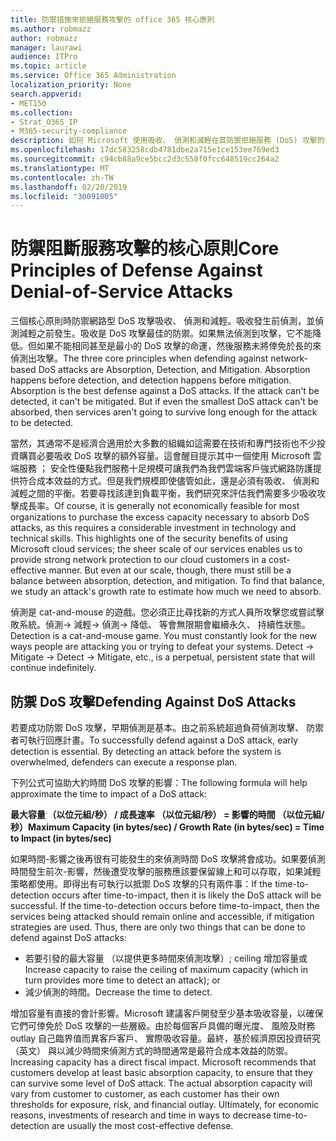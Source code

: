 ```yaml
---
title: 防禦措施來拒絕服務攻擊的 office 365 核心原則
ms.author: robmazz
author: robmazz
manager: laurawi
audience: ITPro
ms.topic: article
ms.service: Office 365 Administration
localization_priority: None
search.appverid:
- MET150
ms.collection:
- Strat_O365_IP
- M365-security-compliance
description: 如何 Microsoft 使用吸收、 偵測和減輕在其防禦拒絕服務 (DoS) 攻擊的核心原則。
ms.openlocfilehash: 17dc583258cdb4781dbe2a715e1ce153ee769ed3
ms.sourcegitcommit: c94cb88a9ce5bcc2d3c558f0fcc648519cc264a2
ms.translationtype: MT
ms.contentlocale: zh-TW
ms.lasthandoff: 02/20/2019
ms.locfileid: "30091005"
---
```

# <a name="core-principles-of-defense-against-denial-of-service-attacks"></a><span data-ttu-id="6e9b7-103">防禦阻斷服務攻擊的核心原則</span><span class="sxs-lookup"><span data-stu-id="6e9b7-103">Core Principles of Defense Against Denial-of-Service Attacks</span></span>

<span data-ttu-id="6e9b7-p101">三個核心原則時防禦網路型 DoS 攻擊吸收、 偵測和減輕。吸收發生前偵測，並偵測減輕之前發生。吸收是 DoS 攻擊最佳的防禦。如果無法偵測到攻擊，它不能降低。但如果不能相同甚至是最小的 DoS 攻擊的命運，然後服務未將倖免於長的來偵測出攻擊。</span><span class="sxs-lookup"><span data-stu-id="6e9b7-p101">The three core principles when defending against network-based DoS attacks are Absorption, Detection, and Mitigation. Absorption happens before detection, and detection happens before mitigation. Absorption is the best defense against a DoS attacks. If the attack can't be detected, it can't be mitigated. But if even the smallest DoS attack can't be absorbed, then services aren't going to survive long enough for the attack to be detected.</span></span>

<span data-ttu-id="6e9b7-p102">當然，其通常不是經濟合適用於大多數的組織如這需要在技術和專門技術也不少投資購買必要吸收 DoS 攻擊的額外容量。這會醒目提示其中一個使用 Microsoft 雲端服務 ； 安全性優點我們服務十足規模可讓我們為我們雲端客戶強式網路防護提供符合成本效益的方式。但是我們規模即使儘管如此，還是必須有吸收、 偵測和減輕之間的平衡。若要尋找該達到負載平衡，我們研究來評估我們需要多少吸收攻擊成長率。</span><span class="sxs-lookup"><span data-stu-id="6e9b7-p102">Of course, it is generally not economically feasible for most organizations to purchase the excess capacity necessary to absorb DoS attacks, as this requires a considerable investment in technology and technical skills. This highlights one of the security benefits of using Microsoft cloud services; the sheer scale of our services enables us to provide strong network protection to our cloud customers in a cost-effective manner. But even at our scale, though, there must still be a balance between absorption, detection, and mitigation. To find that balance, we study an attack's growth rate to estimate how much we need to absorb.</span></span>

<span data-ttu-id="6e9b7-p103">偵測是 cat-and-mouse 的遊戲。您必須正比尋找新的方式人員所攻擊您或嘗試擊敗系統。偵測-> 減輕-> 偵測-> 降低、 等會無限期會繼續永久、 持續性狀態。</span><span class="sxs-lookup"><span data-stu-id="6e9b7-p103">Detection is a cat-and-mouse game. You must constantly look for the new ways people are attacking you or trying to defeat your systems. Detect -> Mitigate -> Detect -> Mitigate, etc., is a perpetual, persistent state that will continue indefinitely.</span></span>

## <a name="defending-against-dos-attacks"></a><span data-ttu-id="6e9b7-116">防禦 DoS 攻擊</span><span class="sxs-lookup"><span data-stu-id="6e9b7-116">Defending Against DoS Attacks</span></span>

<span data-ttu-id="6e9b7-p104">若要成功防禦 DoS 攻擊，早期偵測是基本。由之前系統超過負荷偵測攻擊、 防禦者可執行回應計畫。</span><span class="sxs-lookup"><span data-stu-id="6e9b7-p104">To successfully defend against a DoS attack, early detection is essential. By detecting an attack before the system is overwhelmed, defenders can execute a response plan.</span></span>

<span data-ttu-id="6e9b7-119">下列公式可協助大約時間 DoS 攻擊的影響：</span><span class="sxs-lookup"><span data-stu-id="6e9b7-119">The following formula will help approximate the time to impact of a DoS attack:</span></span>

   <span data-ttu-id="6e9b7-120">**最大容量 （以位元組/秒） / 成長速率 （以位元組/秒） = 影響的時間 （以位元組/秒）**</span><span class="sxs-lookup"><span data-stu-id="6e9b7-120">**Maximum Capacity (in bytes/sec) / Growth Rate (in bytes/sec) = Time to Impact (in bytes/sec)**</span></span>

<span data-ttu-id="6e9b7-p105">如果時間-影響之後再很有可能發生的來偵測時間 DoS 攻擊將會成功。如果要偵測時間發生前次-影響，然後遭受攻擊的服務應該要保留線上和可以存取，如果減輕策略都使用。即得出有可執行以抵禦 DoS 攻擊的只有兩件事：</span><span class="sxs-lookup"><span data-stu-id="6e9b7-p105">If the time-to-detection occurs after time-to-impact, then it is likely the DoS attack will be successful. If the time-to-detection occurs before time-to-impact, then the services being attacked should remain online and accessible, if mitigation strategies are used. Thus, there are only two things that can be done to defend against DoS attacks:</span></span>
- <span data-ttu-id="6e9b7-124">若要引發的最大容量 （以提供更多時間來偵測攻擊）; ceiling 增加容量或</span><span class="sxs-lookup"><span data-stu-id="6e9b7-124">Increase capacity to raise the ceiling of maximum capacity (which in turn provides more time to detect an attack); or</span></span>
- <span data-ttu-id="6e9b7-125">減少偵測的時間。</span><span class="sxs-lookup"><span data-stu-id="6e9b7-125">Decrease the time to detect.</span></span>

<span data-ttu-id="6e9b7-p106">增加容量有直接的會計影響。Microsoft 建議客戶開發至少基本吸收容量，以確保它們可倖免於 DoS 攻擊的一些層級。由於每個客戶具備的曝光度、 風險及財務 outlay 自己臨界值而異客戶客戶、 實際吸收容量。最終，基於經濟原因投資研究 （英文） 與以減少時間來偵測方式的時間通常是最符合成本效益的防禦。</span><span class="sxs-lookup"><span data-stu-id="6e9b7-p106">Increasing capacity has a direct fiscal impact. Microsoft recommends that customers develop at least basic absorption capacity, to ensure that they can survive some level of DoS attack. The actual absorption capacity will vary from customer to customer, as each customer has their own thresholds for exposure, risk, and financial outlay. Ultimately, for economic reasons, investments of research and time in ways to decrease time-to-detection are usually the most cost-effective defense.</span></span>
